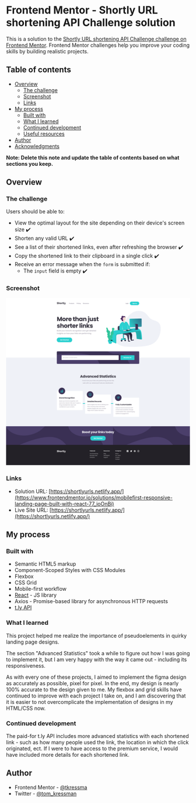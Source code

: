 # Frontend Mentor - Shortly URL shortening API Challenge solution

This is a solution to the [Shortly URL shortening API Challenge challenge on Frontend Mentor](https://www.frontendmentor.io/challenges/url-shortening-api-landing-page-2ce3ob-G). Frontend Mentor challenges help you improve your coding skills by building realistic projects.

## Table of contents

- [Overview](#overview)
  - [The challenge](#the-challenge)
  - [Screenshot](#screenshot)
  - [Links](#links)
- [My process](#my-process)
  - [Built with](#built-with)
  - [What I learned](#what-i-learned)
  - [Continued development](#continued-development)
  - [Useful resources](#useful-resources)
- [Author](#author)
- [Acknowledgments](#acknowledgments)

**Note: Delete this note and update the table of contents based on what sections you keep.**

## Overview

### The challenge

Users should be able to:

- View the optimal layout for the site depending on their device's screen size :heavy_check_mark:
- Shorten any valid URL :heavy_check_mark:
- See a list of their shortened links, even after refreshing the browser :heavy_check_mark:
- Copy the shortened link to their clipboard in a single click :heavy_check_mark:
- Receive an error message when the `form` is submitted if:
  - The `input` field is empty :heavy_check_mark:

### Screenshot

![plot](./shortly_desktop.png)

### Links

- Solution URL: [https://shortlyurls.netlify.app/](https://www.frontendmentor.io/solutions/mobilefirst-responsive-landing-page-built-with-react-77_ioOnBi)
- Live Site URL: [https://shortlyurls.netlify.app/](https://shortlyurls.netlify.app/)

## My process

### Built with

- Semantic HTML5 markup
- Component-Scoped Styles with CSS Modules
- Flexbox
- CSS Grid
- Mobile-first workflow
- [React](https://reactjs.org/) - JS library
- Axios - Promise-based library for asynchronous HTTP requests
- [t.ly API](https://t.ly/home)


### What I learned

This project helped me realize the importance of pseudoelements in quirky landing page designs.

The section "Advanced Statistics" took a while to figure out how I was going to implement it, but I am very happy with the way it came out - including its responsiveness.

As with every one of these projects, I aimed to implement the figma design as accurately as possible, pixel for pixel. In the end, my design is nearly 100% accurate to the design given to me. My flexbox and grid skills have continued to improve with each project I take on, and I am discovering that it is easier to not overcomplicate the implementation of designs in my HTML/CSS now.

### Continued development

The paid-for t.ly API includes more advanced statistics with each shortened link - such as how many people used the link, the location in which the click originated, ect. If I were to have access to the premium service, I would have included more details for each shortened link.

## Author

- Frontend Mentor - [@tkressma](https://www.frontendmentor.io/profile/tkressma)
- Twitter - [@tom_kressman](https://www.twitter.com/tom_kressman)
